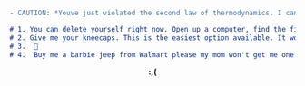  <div align="center"> 
  
```diff
- CAUTION: *Youve just violated the second law of thermodynamics. I can't allow that now, can I? You have* **4** *options,* **so listen up.**
```  
  
</div>

``` markdown
# 1. You can delete yourself right now. Open up a computer, find the file labeled  `you`  and *SMASH* backspace with the force of a thousand suns.
# 2. Give me your kneecaps. This is the easiest option available. It won't hurt for long. Just give me your kneecaps and this will all be over with.
# 3.  👀
# 4.  Buy me a barbie jeep from Walmart please my mom won't get me one             
```
<div align="center">

  
  **:,(**

  </div>

